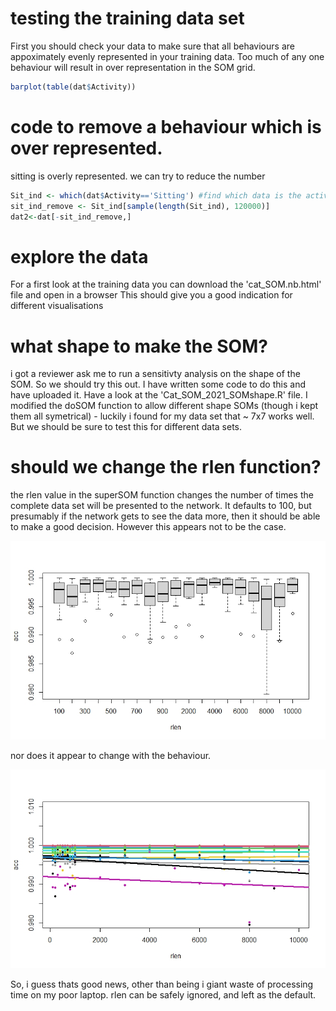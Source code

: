 
# testing the training data set

First you should check your data to make sure that all behaviours are appoximately evenly represented in your training data. Too much of any one behaviour will result in over representation in the SOM grid. 

```R
barplot(table(dat$Activity))
```

# code to remove a behaviour which is over represented. 

sitting is overly represented. 
we can try to reduce the number 

```R
Sit_ind <- which(dat$Activity=='Sitting') #find which data is the activity
sit_ind_remove <- Sit_ind[sample(length(Sit_ind), 120000)]
dat2<-dat[-sit_ind_remove,]
```

# explore the data
For a first look at the training data you can download the 'cat_SOM.nb.html' file and open in a browser
This should give you a good indication for different visualisations

# what shape to make the SOM? 
i got a reviewer ask me to run a sensitivty analysis on the shape of the SOM. So we should try this out. I have written some code to do this and have uploaded it. 
Have a look at the 'Cat_SOM_2021_SOMshape.R' file. 
I modified the doSOM function to allow different shape SOMs (though i kept them all symetrical) - luckily i found for my data set that ~ 7x7 works well. But we should be sure to test this for different data sets. 

# should we change the rlen function? 
the rlen value in the superSOM function changes the number of times the complete data set will be presented to the network. It defaults to 100, but presumably if the network gets to see the data more, then it should be able to make a good decision. However this appears not to be the case. 

![alt text](https://github.com/cclemente/Animal_accelerometry/blob/main/testing_training/Rlen_boxplot.jpeg)

nor does it appear to change with the behaviour. 

![alt text](https://github.com/cclemente/Animal_accelerometry/blob/main/testing_training/plot_rlen.jpeg)

So, i guess thats good news, other than being i giant waste of processing time on my poor laptop. rlen can be safely ignored, and left as the default. 


